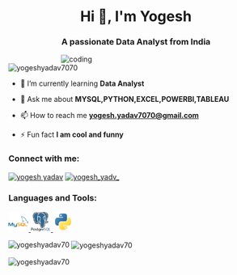 <h1 align="center">Hi 👋, I'm Yogesh</h1>
<h3 align="center">A passionate Data Analyst from India</h3>
<img align="right" alt="coding" width="400" src="https://user-images.githubusercontent.com/69011963/137184767-79a13ec7-1bb3-4341-a6da-3a149c9c159a.gif">

<p align="left"> <img src="https://komarev.com/ghpvc/?username=yogeshyadav7070&label=Profile%20views&color=0e75b6&style=flat" alt="yogeshyadav7070" /> </p>

- 🌱 I’m currently learning **Data Analyst**

- 💬 Ask me about **MYSQL,PYTHON,EXCEL,POWERBI,TABLEAU**

- 📫 How to reach me **yogesh.yadav7070@gmail.com**

- ⚡ Fun fact **I am cool and funny**

<h3 align="left">Connect with me:</h3>
<p align="left">
<a href="https://linkedin.com/in/yogesh yadav" target="blank"><img align="center" src="https://raw.githubusercontent.com/rahuldkjain/github-profile-readme-generator/master/src/images/icons/Social/linked-in-alt.svg" alt="yogesh yadav" height="30" width="40" /></a>
<a href="https://instagram.com/yogesh_yadv_" target="blank"><img align="center" src="https://raw.githubusercontent.com/rahuldkjain/github-profile-readme-generator/master/src/images/icons/Social/instagram.svg" alt="yogesh_yadv_" height="30" width="40" /></a>
</p>

<h3 align="left">Languages and Tools:</h3>
<p align="left"> <a href="https://www.mysql.com/" target="_blank" rel="noreferrer"> <img src="https://raw.githubusercontent.com/devicons/devicon/master/icons/mysql/mysql-original-wordmark.svg" alt="mysql" width="40" height="40"/> </a> <a href="https://www.postgresql.org" target="_blank" rel="noreferrer"> <img src="https://raw.githubusercontent.com/devicons/devicon/master/icons/postgresql/postgresql-original-wordmark.svg" alt="postgresql" width="40" height="40"/> </a> <a href="https://www.python.org" target="_blank" rel="noreferrer"> <img src="https://raw.githubusercontent.com/devicons/devicon/master/icons/python/python-original.svg" alt="python" width="40" height="40"/> </a> </p>

<p><img align="left" src="https://github-readme-stats.vercel.app/api/top-langs?username=yogeshyadav70&show_icons=true&locale=en&layout=compact" alt="yogeshyadav70" /></p>

<p>&nbsp;<img align="center" src="https://github-readme-stats.vercel.app/api?username=yogeshyadav70&show_icons=true&locale=en" alt="yogeshyadav70" /></p>

<p><img align="center" src="https://github-readme-streak-stats.herokuapp.com/?user=yogeshyadav70&" alt="yogeshyadav70" /></p>
